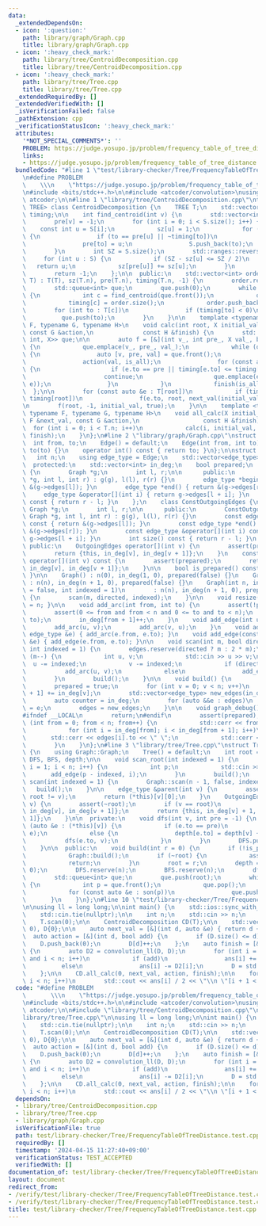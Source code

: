 ```yaml
---
data:
  _extendedDependsOn:
  - icon: ':question:'
    path: library/graph/Graph.cpp
    title: library/graph/Graph.cpp
  - icon: ':heavy_check_mark:'
    path: library/tree/CentroidDecomposition.cpp
    title: library/tree/CentroidDecomposition.cpp
  - icon: ':heavy_check_mark:'
    path: library/tree/Tree.cpp
    title: library/tree/Tree.cpp
  _extendedRequiredBy: []
  _extendedVerifiedWith: []
  _isVerificationFailed: false
  _pathExtension: cpp
  _verificationStatusIcon: ':heavy_check_mark:'
  attributes:
    '*NOT_SPECIAL_COMMENTS*': ''
    PROBLEM: https://judge.yosupo.jp/problem/frequency_table_of_tree_distance
    links:
    - https://judge.yosupo.jp/problem/frequency_table_of_tree_distance
  bundledCode: "#line 1 \"test/library-checker/Tree/FrequencyTableOfTreeDistance.test.cpp\"\
    \n#define PROBLEM                                                            \
    \    \\\n    \"https://judge.yosupo.jp/problem/frequency_table_of_tree_distance\"\
    \n#include <bits/stdc++.h>\n\n#include <atcoder/convolution>\nusing namespace\
    \ atcoder;\n\n#line 1 \"library/tree/CentroidDecomposition.cpp\"\ntemplate <typename\
    \ TREE> class CentroidDecomposition {\n    TREE T;\n    std::vector<int> sz, pre,\
    \ timing;\n\n    int find_centroid(int v) {\n        std::vector<int> S{v};\n\
    \        pre[v] = -1;\n        for (int i = 0; i < S.size(); i++) {\n        \
    \    const int u = S[i];\n            sz[u] = 1;\n            for (int to : T[u])\
    \ {\n                if (to == pre[u] || ~timing[to])\n                    continue;\n\
    \                pre[to] = u;\n                S.push_back(to);\n            }\n\
    \        }\n        int SZ = S.size();\n        std::ranges::reverse(S);\n   \
    \     for (int u : S) {\n            if (SZ - sz[u] <= SZ / 2)\n             \
    \   return u;\n            sz[pre[u]] += sz[u];\n        }\n        assert(false);\n\
    \        return -1;\n    };\n\n  public:\n    std::vector<int> order;\n    CentroidDecomposition(TREE\
    \ T) : T(T), sz(T.n), pre(T.n), timing(T.n, -1) {\n        order.reserve(T.n);\n\
    \        std::queue<int> que;\n        que.push(0);\n        while (que.size())\
    \ {\n            int c = find_centroid(que.front());\n            que.pop();\n\
    \            timing[c] = order.size();\n            order.push_back(c);\n    \
    \        for (int to : T[c])\n                if (timing[to] < 0)\n          \
    \          que.push(to);\n        }\n    }\n\n    template <typename X, typename\
    \ F, typename G, typename H>\n    void calc(int root, X initial_val, const F &next_val,\
    \ const G &action,\n              const H &finish) {\n        std::queue<std::tuple<int,\
    \ int, X>> que;\n\n        auto f = [&](int v_, int pre_, X val_, bool is_all)\
    \ {\n            que.emplace(v_, pre_, val_);\n            while (que.size())\
    \ {\n                auto [v, pre, val] = que.front();\n                que.pop();\n\
    \                action(val, is_all);\n                for (const auto &e : T[v])\
    \ {\n                    if (e.to == pre || timing[e.to] <= timing[root])\n  \
    \                      continue;\n                    que.emplace(e.to, v, next_val(val,\
    \ e));\n                }\n            }\n            finish(is_all);\n      \
    \  };\n\n        for (const auto &e : T[root])\n            if (timing[e.to] >\
    \ timing[root])\n                f(e.to, root, next_val(initial_val, e), false);\n\
    \n        f(root, -1, initial_val, true);\n    }\n\n    template <typename X,\
    \ typename F, typename G, typename H>\n    void all_calc(X initial_val, const\
    \ F &next_val, const G &action,\n                  const H &finish) {\n      \
    \  for (int i = 0; i < T.n; i++)\n            calc(i, initial_val, next_val, action,\
    \ finish);\n    }\n};\n#line 2 \"library/graph/Graph.cpp\"\nstruct Edge {\n  \
    \  int from, to;\n    Edge() = default;\n    Edge(int from, int to) : from(from),\
    \ to(to) {}\n    operator int() const { return to; }\n};\n\nstruct Graph {\n \
    \   int n;\n    using edge_type = Edge;\n    std::vector<edge_type> edges;\n\n\
    \  protected:\n    std::vector<int> in_deg;\n    bool prepared;\n    class OutgoingEdges\
    \ {\n        Graph *g;\n        int l, r;\n\n      public:\n        OutgoingEdges(Graph\
    \ *g, int l, int r) : g(g), l(l), r(r) {}\n        edge_type *begin() { return\
    \ &(g->edges[l]); }\n        edge_type *end() { return &(g->edges[r]); }\n   \
    \     edge_type &operator[](int i) { return g->edges[l + i]; }\n        int size()\
    \ const { return r - l; }\n    };\n    class ConstOutgoingEdges {\n        const\
    \ Graph *g;\n        int l, r;\n\n      public:\n        ConstOutgoingEdges(const\
    \ Graph *g, int l, int r) : g(g), l(l), r(r) {}\n        const edge_type *begin()\
    \ const { return &(g->edges[l]); }\n        const edge_type *end() const { return\
    \ &(g->edges[r]); }\n        const edge_type &operator[](int i) const { return\
    \ g->edges[l + i]; }\n        int size() const { return r - l; }\n    };\n\n \
    \ public:\n    OutgoingEdges operator[](int v) {\n        assert(prepared);\n\
    \        return {this, in_deg[v], in_deg[v + 1]};\n    }\n    const ConstOutgoingEdges\
    \ operator[](int v) const {\n        assert(prepared);\n        return {this,\
    \ in_deg[v], in_deg[v + 1]};\n    }\n\n    bool is_prepared() const { return prepared;\
    \ }\n\n    Graph() : n(0), in_deg(1, 0), prepared(false) {}\n    Graph(int n)\
    \ : n(n), in_deg(n + 1, 0), prepared(false) {}\n    Graph(int n, int m, bool directed\
    \ = false, int indexed = 1)\n        : n(n), in_deg(n + 1, 0), prepared(false)\
    \ {\n        scan(m, directed, indexed);\n    }\n\n    void resize(int n) { n\
    \ = n; }\n\n    void add_arc(int from, int to) {\n        assert(!prepared);\n\
    \        assert(0 <= from and from < n and 0 <= to and to < n);\n        edges.emplace_back(from,\
    \ to);\n        in_deg[from + 1]++;\n    }\n    void add_edge(int u, int v) {\n\
    \        add_arc(u, v);\n        add_arc(v, u);\n    }\n    void add_arc(const\
    \ edge_type &e) { add_arc(e.from, e.to); }\n    void add_edge(const edge_type\
    \ &e) { add_edge(e.from, e.to); }\n\n    void scan(int m, bool directed = false,\
    \ int indexed = 1) {\n        edges.reserve(directed ? m : 2 * m);\n        while\
    \ (m--) {\n            int u, v;\n            std::cin >> u >> v;\n          \
    \  u -= indexed;\n            v -= indexed;\n            if (directed)\n     \
    \           add_arc(u, v);\n            else\n                add_edge(u, v);\n\
    \        }\n        build();\n    }\n\n    void build() {\n        assert(!prepared);\n\
    \        prepared = true;\n        for (int v = 0; v < n; v++)\n            in_deg[v\
    \ + 1] += in_deg[v];\n        std::vector<edge_type> new_edges(in_deg.back());\n\
    \        auto counter = in_deg;\n        for (auto &&e : edges)\n            new_edges[counter[e.from]++]\
    \ = e;\n        edges = new_edges;\n    }\n\n    void graph_debug() const {\n\
    #ifndef __LOCAL\n        return;\n#endif\n        assert(prepared);\n        for\
    \ (int from = 0; from < n; from++) {\n            std::cerr << from << \";\";\n\
    \            for (int i = in_deg[from]; i < in_deg[from + 1]; i++)\n         \
    \       std::cerr << edges[i].to << \" \";\n            std::cerr << \"\\n\";\n\
    \        }\n    }\n};\n#line 3 \"library/tree/Tree.cpp\"\nstruct Tree : Graph\
    \ {\n    using Graph::Graph;\n    Tree() = default;\n    int root = -1;\n    std::vector<int>\
    \ DFS, BFS, depth;\n\n    void scan_root(int indexed = 1) {\n        for (int\
    \ i = 1; i < n; i++) {\n            int p;\n            std::cin >> p;\n     \
    \       add_edge(p - indexed, i);\n        }\n        build();\n    }\n    void\
    \ scan(int indexed = 1) {\n        Graph::scan(n - 1, false, indexed);\n     \
    \   build();\n    }\n\n    edge_type &parent(int v) {\n        assert(~root and\
    \ root != v);\n        return (*this)[v][0];\n    }\n    OutgoingEdges son(int\
    \ v) {\n        assert(~root);\n        if (v == root)\n            return {this,\
    \ in_deg[v], in_deg[v + 1]};\n        return {this, in_deg[v] + 1, in_deg[v +\
    \ 1]};\n    }\n\n  private:\n    void dfs(int v, int pre = -1) {\n        for\
    \ (auto &e : (*this)[v]) {\n            if (e.to == pre)\n                std::swap((*this)[v][0],\
    \ e);\n            else {\n                depth[e.to] = depth[v] + 1;\n     \
    \           dfs(e.to, v);\n            }\n        }\n        DFS.push_back(v);\n\
    \    }\n\n  public:\n    void build(int r = 0) {\n        if (!is_prepared())\n\
    \            Graph::build();\n        if (~root) {\n            assert(r == root);\n\
    \            return;\n        }\n        root = r;\n        depth = std::vector<int>(n,\
    \ 0);\n        DFS.reserve(n);\n        BFS.reserve(n);\n        dfs(root);\n\
    \        std::queue<int> que;\n        que.push(root);\n        while (que.size())\
    \ {\n            int p = que.front();\n            que.pop();\n            BFS.push_back(p);\n\
    \            for (const auto &e : son(p))\n                que.push(e.to);\n \
    \       }\n    }\n};\n#line 10 \"test/library-checker/Tree/FrequencyTableOfTreeDistance.test.cpp\"\
    \n\nusing ll = long long;\n\nint main() {\n    std::ios::sync_with_stdio(false);\n\
    \    std::cin.tie(nullptr);\n\n    int n;\n    std::cin >> n;\n    Tree T(n);\n\
    \    T.scan(0);\n\n    CentroidDecomposition CD(T);\n\n    std::vector<ll> ans(n,\
    \ 0), D{0};\n\n    auto next_val = [&](int d, auto &e) { return d + 1; };\n  \
    \  auto action = [&](int d, bool add) {\n        if (D.size() <= d)\n        \
    \    D.push_back(0);\n        D[d]++;\n    };\n    auto finish = [&](bool add)\
    \ {\n        auto D2 = convolution_ll(D, D);\n        for (int i = 0; i < D2.size()\
    \ and i < n; i++)\n            if (add)\n                ans[i] += D2[i];\n  \
    \          else\n                ans[i] -= D2[i];\n        D = std::vector<ll>{0};\n\
    \    };\n\n    CD.all_calc(0, next_val, action, finish);\n\n    for (int i = 1;\
    \ i < n; i++)\n        std::cout << ans[i] / 2 << \"\\n \"[i + 1 < n];\n}\n"
  code: "#define PROBLEM                                                         \
    \       \\\n    \"https://judge.yosupo.jp/problem/frequency_table_of_tree_distance\"\
    \n#include <bits/stdc++.h>\n\n#include <atcoder/convolution>\nusing namespace\
    \ atcoder;\n\n#include \"library/tree/CentroidDecomposition.cpp\"\n#include \"\
    library/tree/Tree.cpp\"\n\nusing ll = long long;\n\nint main() {\n    std::ios::sync_with_stdio(false);\n\
    \    std::cin.tie(nullptr);\n\n    int n;\n    std::cin >> n;\n    Tree T(n);\n\
    \    T.scan(0);\n\n    CentroidDecomposition CD(T);\n\n    std::vector<ll> ans(n,\
    \ 0), D{0};\n\n    auto next_val = [&](int d, auto &e) { return d + 1; };\n  \
    \  auto action = [&](int d, bool add) {\n        if (D.size() <= d)\n        \
    \    D.push_back(0);\n        D[d]++;\n    };\n    auto finish = [&](bool add)\
    \ {\n        auto D2 = convolution_ll(D, D);\n        for (int i = 0; i < D2.size()\
    \ and i < n; i++)\n            if (add)\n                ans[i] += D2[i];\n  \
    \          else\n                ans[i] -= D2[i];\n        D = std::vector<ll>{0};\n\
    \    };\n\n    CD.all_calc(0, next_val, action, finish);\n\n    for (int i = 1;\
    \ i < n; i++)\n        std::cout << ans[i] / 2 << \"\\n \"[i + 1 < n];\n}"
  dependsOn:
  - library/tree/CentroidDecomposition.cpp
  - library/tree/Tree.cpp
  - library/graph/Graph.cpp
  isVerificationFile: true
  path: test/library-checker/Tree/FrequencyTableOfTreeDistance.test.cpp
  requiredBy: []
  timestamp: '2024-04-15 11:27:40+09:00'
  verificationStatus: TEST_ACCEPTED
  verifiedWith: []
documentation_of: test/library-checker/Tree/FrequencyTableOfTreeDistance.test.cpp
layout: document
redirect_from:
- /verify/test/library-checker/Tree/FrequencyTableOfTreeDistance.test.cpp
- /verify/test/library-checker/Tree/FrequencyTableOfTreeDistance.test.cpp.html
title: test/library-checker/Tree/FrequencyTableOfTreeDistance.test.cpp
---
```

